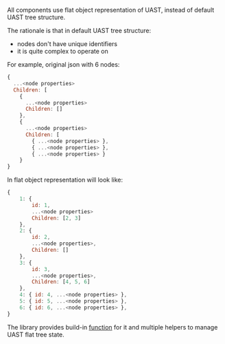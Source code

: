 All components use flat object representation of UAST, instead of default UAST tree structure.

The rationale is that in default UAST tree structure:
 - nodes don't have unique identifiers
 - it is quite complex to operate on

For example, original json with 6 nodes:

```js static
{
  ...<node properties>
  Children: [
    {
      ...<node properties>
      Children: []
    },
    {
      ...<node properties>
      Children: [
        { ...<node properties> },
        { ...<node properties> },
        { ...<node properties> }
    }
}
```

In flat object representation will look like:

```js static
{
    1: {
        id: 1,
        ...<node properties>
        Children: [2, 3]
    },
    2: {
        id: 2,
        ...<node properties>,
        Children: []
    },
    3: {
        id: 3,
        ...<node properties>,
        Children: [4, 5, 6]
    },
    4: { id: 4, ...<node properties> },
    5: { id: 5, ...<node properties> },
    6: { id: 6, ...<node properties> },
}
```

The library provides build-in [function](#!/JSON%20convertor) for it and multiple helpers to manage UAST flat tree state.

